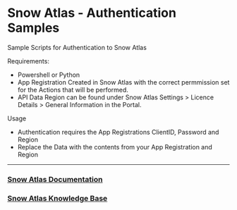 # Snow Atlas - Authentication Samples

Sample Scripts for Authentication to Snow Atlas
 
Requirements:
* Powershell or Python
* App Registration Created in Snow Atlas with the correct permmission set for the Actions that will be performed. 
* API Data Region can be found under Snow Atlas Settings > Licence Details > General Information in the Portal.

Usage
* Authentication requires the App Registrations ClientID, Password and Region
* Replace the Data with the contents from your App Registration and Region
____

### [Snow Atlas Documentation](https://docs.snowsoftware.com/snow-atlas/?lang=en)

### [Snow Atlas Knowledge Base](https://community.snowsoftware.com/s/topic/0TO69000000wsBZGAY/sam-on-snow-atlas)


